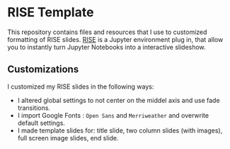 # RISE Template

This repository contains files and resources that I use to customized formatting of RISE slides. 
[RISE](https://github.com/damianavila/RISE) is a Jupyter environment plug in, that allow you to instantly turn Jupyter Notebooks into a interactive slideshow.

## Customizations
I customized my RISE slides in the following ways:
* I altered global settings to not center on the middel axis and use fade transitions.
* I import Google Fonts : `Open Sans` and `Merriweather` and overwrite default settings.
* I made template slides for: title slide, two column slides (with images), full screen image slides, end slide.
